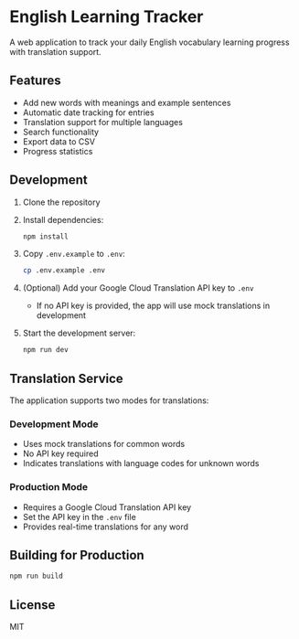 # English Learning Tracker

A web application to track your daily English vocabulary learning progress with translation support.

## Features

- Add new words with meanings and example sentences
- Automatic date tracking for entries
- Translation support for multiple languages
- Search functionality
- Export data to CSV
- Progress statistics

## Development

1. Clone the repository
2. Install dependencies:
   ```bash
   npm install
   ```
3. Copy `.env.example` to `.env`:
   ```bash
   cp .env.example .env
   ```
4. (Optional) Add your Google Cloud Translation API key to `.env`
   - If no API key is provided, the app will use mock translations in development

5. Start the development server:
   ```bash
   npm run dev
   ```

## Translation Service

The application supports two modes for translations:

### Development Mode
- Uses mock translations for common words
- No API key required
- Indicates translations with language codes for unknown words

### Production Mode
- Requires a Google Cloud Translation API key
- Set the API key in the `.env` file
- Provides real-time translations for any word

## Building for Production

```bash
npm run build
```

## License

MIT